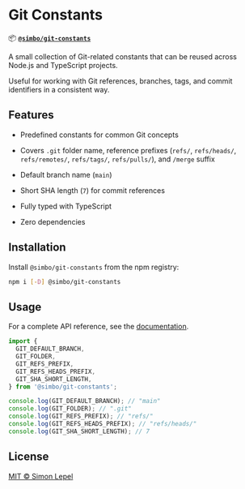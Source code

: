 # Git Constants

📦 [**`@simbo/git-constants`**](https://npmjs.com/package/@simbo/git-constants)

A small collection of Git-related constants that can be reused across Node.js
and TypeScript projects.

Useful for working with Git references, branches, tags, and commit identifiers
in a consistent way.

## Features

- Predefined constants for common Git concepts

- Covers `.git` folder name, reference prefixes (`refs/`, `refs/heads/`,
  `refs/remotes/`, `refs/tags/`, `refs/pulls/`), and `/merge` suffix

- Default branch name (`main`)

- Short SHA length (`7`) for commit references

- Fully typed with TypeScript

- Zero dependencies

## Installation

Install `@simbo/git-constants` from the npm registry:

```bash
npm i [-D] @simbo/git-constants
```

## Usage

For a complete API reference, see the
[documentation](https://simbo.codes/packages/modules/_simbo_git-constants/).

```ts
import {
  GIT_DEFAULT_BRANCH,
  GIT_FOLDER,
  GIT_REFS_PREFIX,
  GIT_REFS_HEADS_PREFIX,
  GIT_SHA_SHORT_LENGTH,
} from '@simbo/git-constants';

console.log(GIT_DEFAULT_BRANCH); // "main"
console.log(GIT_FOLDER); // ".git"
console.log(GIT_REFS_PREFIX); // "refs/"
console.log(GIT_REFS_HEADS_PREFIX); // "refs/heads/"
console.log(GIT_SHA_SHORT_LENGTH); // 7
```

## License

[MIT © Simon Lepel](http://simbo.mit-license.org/2025/)
